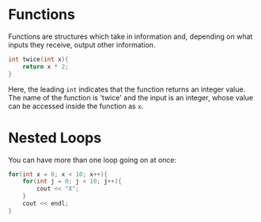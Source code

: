 Functions
=========

Functions are structures which take in information and, depending on what inputs
they receive, output other information.

```c++
int twice(int x){
    return x * 2;
}
```

Here, the leading `int` indicates that the function returns an integer
value. The name of the function is 'twice' and the input is an integer, whose
value can be accessed inside the function as `x`.


Nested Loops
============

You can have more than one loop going on at once:

```c++
for(int x = 0; x < 10; x++){
    for(int j = 0; j < 10; j++){
	    cout << "X";
	}
	cout << endl;
}
```
